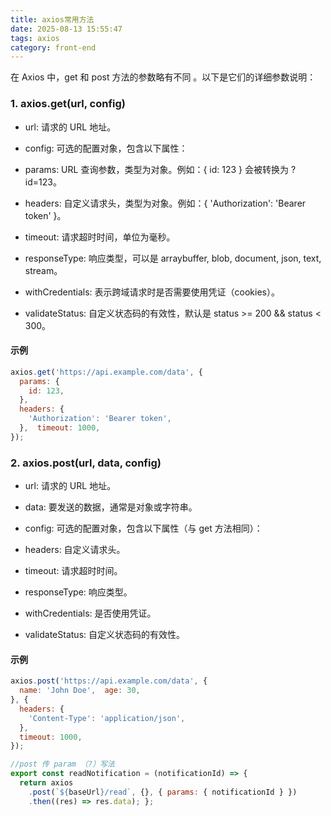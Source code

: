 ```yaml
---
title: axios常用方法
date: 2025-08-13 15:55:47
tags: axios
category: front-end
---
```

在 Axios 中，get 和 post 方法的参数略有不同 。以下是它们的详细参数说明：

### 1. axios.get(url, config)

- url: 请求的 URL 地址。

- config: 可选的配置对象，包含以下属性：

- params: URL 查询参数，类型为对象。例如：{ id: 123 } 会被转换为 ?id=123。

- headers: 自定义请求头，类型为对象。例如：{ 'Authorization': 'Bearer token' }。

- timeout: 请求超时时间，单位为毫秒。

- responseType: 响应类型，可以是 arraybuffer, blob, document, json, text, stream。

- withCredentials: 表示跨域请求时是否需要使用凭证（cookies）。

- validateStatus: 自定义状态码的有效性，默认是 status >= 200 && status < 300。

#### 示例

```javascript
axios.get('https://api.example.com/data', {
  params: {
    id: 123,
  },
  headers: {
    'Authorization': 'Bearer token',  
  },  timeout: 1000,
});
```



### 2. axios.post(url, data, config)

- url: 请求的 URL 地址。

- data: 要发送的数据，通常是对象或字符串。

- config: 可选的配置对象，包含以下属性（与 get 方法相同）：

- headers: 自定义请求头。

- timeout: 请求超时时间。

- responseType: 响应类型。

- withCredentials: 是否使用凭证。

- validateStatus: 自定义状态码的有效性。

#### 示例

```javascript
axios.post('https://api.example.com/data', {
  name: 'John Doe',  age: 30, 
}, {
  headers: {
    'Content-Type': 'application/json',  
  },
  timeout: 1000,
}); 

//post 传 param （?）写法 
export const readNotification = (notificationId) => {
  return axios
    .post(`${baseUrl}/read`, {}, { params: { notificationId } })
    .then((res) => res.data); };
```